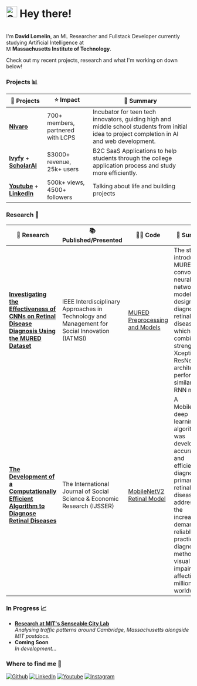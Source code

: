 <h1><img src="https://emojis.slackmojis.com/emojis/images/1531849430/4246/blob-sunglasses.gif?1531849430" width="30" alt="Sunglasses emoji"/> Hey there!</h1>

<p><br> I'm <b>David Lomelin</b>, an ML Researcher and Fullstack Developer currently studying Artificial Intelligence at <br> <img src="https://upload.wikimedia.org/wikipedia/commons/thumb/0/0c/MIT_logo.svg/1280px-MIT_logo.svg.png" width="13" alt="MIT logo"/> <b>Massachusetts Institute of Technology</b>.
  
Check out my recent projects, research and what I'm working on down below! </p>


<h3>Projects 📊</h3>
<table>
  <thead>
    <tr>
      <th><b>🎁 Projects</b></th>
      <th><b>⭐ Impact</b></th>
      <th><b>📖 Summary</b></th>
    </tr>
  </thead>
  <tbody>
    <tr>
      <td><a href="https://nivaro.io/"><b>Nivaro</b></a></td>
      <td>700+ members, partnered with LCPS</td>
      <td>Incubator for teen tech innovators, guiding high and middle school students from initial idea to project completion in AI and web development.</td>
    </tr>
    <tr>
      <td><a href="https://ivyfy.me/"><b>Ivyfy</b></a> + <a href="https://scholarai.org/"><b>ScholarAI</b></a></td>
      <td>$3000+ revenue, 25k+ users</td>
      <td>B2C SaaS Applications to help students through the college application process and study more efficiently.</td>
    </tr>
    <tr>
      <td><a href="https://www.youtube.com/@davidlomelin"><b>Youtube</b></a> + <a href="https://www.linkedin.com/in/david-lomelin-2b7678252/"><b>LinkedIn</b></a></td>
      <td>500k+ views, 4500+ followers</td>
      <td>Talking about life and building projects</td>
    </tr>
  </tbody>
</table>

<h3>Research 🔬</h3>
<table>
  <thead>
    <tr>
      <th><b>🧪 Research</b></th>
      <th><b>📚 Published/Presented</b></th>
      <th><b>👨‍💻 Code</b></th>
      <th><b>📖 Summary</b></th>
    </tr>
  </thead>
  <tbody>
    <tr>
      <td><a href="https://ieeexplore.ieee.org/document/10502464"><b>Investigating the Effectiveness of CNNs on Retinal Disease Diagnosis Using the MURED Dataset</b></a></td>
      <td>IEEE Interdisciplinary Approaches in Technology and Management for Social Innovation (IATMSI)</td>
      <td><a href="https://github.com/jdl20515/IEEE-MURED-CV-Model">MURED Preprocessing and Models</a></td>
      <td>The study introduces MUREDNet, a convolutional neural network model designed for diagnosing retinal diseases, which combines the strengths of Xception and ResNet architectures, performing similar to RNN models.</td>
    </tr>
    <tr>
      <td><a href="https://ijsser.org/more2022.php?id=213"><b>The Development of a Computationally Efficient Algorithm to Diagnose Retinal Diseases</b></a></td>
      <td>The International Journal of Social Science & Economic Research (IJSSER)</td>
      <td><a href="https://github.com/jdl20515/IJSSER-Retinal-Model/tree/main">MobileNetV2 Retinal Model</a></td>
      <td>A MobileNetV2 deep learning algorithm was developed to accurately and efficiently diagnose primary retinal diseases, addressing the increasing demand for reliable and practical diagnostic methods for visual impairments affecting millions worldwide.</td>
    </tr>
  </tbody>
</table>

<h3>In Progress 📈</h3>
<ul>
  <li><a href="https://senseable.mit.edu/"><b>Research at MIT's Senseable City Lab</b></a><br><i>Analysing traffic patterns around Cambridge, Massachusetts alongside MIT postdocs.</i></li>
  <li><a><b>Coming Soon</b></a><br><i>In development...</i></li>
</ul>

<h3>Where to find me 👀</h3>
<p>
  <a href="https://github.com/jdl20515" target="_blank"><img alt="Github" src="https://img.shields.io/badge/GitHub-%2312100E.svg?&style=for-the-badge&logo=Github&logoColor=white" /></a> 
  <a href="https://www.linkedin.com/in/david-lomelin-2b7678252/" target="_blank"><img alt="LinkedIn" src="https://img.shields.io/badge/linkedin-%230077B5.svg?&style=for-the-badge&logo=linkedin&logoColor=white" /></a>
  <a href="https://www.youtube.com/@davidlomelin" target="_blank"><img alt="Youtube" src="https://img.shields.io/badge/youtube-%23FF0000.svg?&style=for-the-badge&logo=youtube&logoColor=white" /></a>
  <a href="https://www.instagram.com/davidlomelin05/" target="_blank"><img alt="Instagram" src="https://img.shields.io/badge/Instagram-%23E1306C.svg?&style=for-the-badge&logo=instagram&logoColor=white" /></a>
</p>
